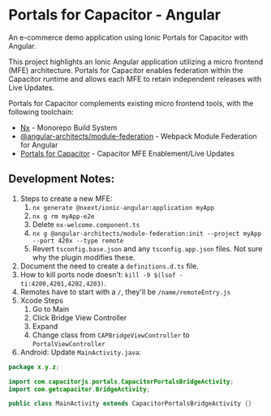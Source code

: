 # Portals for Capacitor - Angular

An e-commerce demo application using Ionic Portals for Capacitor with Angular.

This project highlights an Ionic Angular application utilizing a micro frontend (MFE) architecture. Portals for Capacitor enables federation within the Capacitor runtime and allows each MFE to retain independent releases with Live Updates.

Portals for Capacitor complements existing micro frontend tools, with the following toolchain:

- [Nx](https://nx.dev/) - Monorepo Build System
- [@angular-architects/module-federation](https://github.com/angular-architects/module-federation-plugin) - Webpack Module Federation for Angular
- [Portals for Capacitor](https://ionic.io/docs/portals/for-capacitor/overview) - Capacitor MFE Enablement/Live Updates

## Development Notes:

1. Steps to create a new MFE:
   1. `nx generate @nxext/ionic-angular:application myApp`
   2. `nx g rm myApp-e2e`
   3. Delete `nx-welcome.component.ts`
   4. `nx g @angular-architects/module-federation:init --project myApp --port 420x --type remote`
   5. Revert `tsconfig.base.json` and any `tsconfig.app.json` files. Not sure why the plugin modifies these.
2. Document the need to create a `definitions.d.ts` file.
3. How to kill ports node doesn't: `kill -9 $(lsof -ti:4200,4201,4202,4203)`.
4. Remotes have to start with a `/`, they'll be `/name/remoteEntry.js`
5. Xcode Steps
   1. Go to Main
   2. Click Bridge View Controller
   3. Expand
   4. Change class from `CAPBridgeViewController` to `PortalViewController`
6. Android: Update `MainActivity.java`:

```java
package x.y.z;

import com.capacitorjs.portals.CapacitorPortalsBridgeActivity;
import com.getcapacitor.BridgeActivity;

public class MainActivity extends CapacitorPortalsBridgeActivity {}
```
